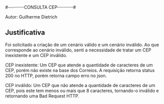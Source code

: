 #--------CONSULTA CEP--------#

Autor: Guilherme Dietrich

## Justificativa

Foi solicitado a criação de um cenário válido e um cenário inválido.
Ao que corresponde ao cenário inválido, senti a necessidade de tratar um CEP inexistente e um CEP inválido.

CEP inexistente: Um CEP que atende a quantidade de caracteres de um CEP, porém não existe na base dos Correios. A requisição retorna status 200 no HTTP, porém retorna campo erro no json.

CEP inválido: Um CEP que não atende a quantidade de caracteres de um CEP, pois este tem menos ou mais que 8 caracteres, tornando-o inválido e retornando uma Bad Request HTTP.